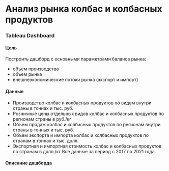 # Анализ рынка колбас и колбасных продуктов
### Tableau Dashboard

#### Цель
Построить дашборд с основными параметрами баланса рынка:
- объем производства
- объем рынка
- внешнеэкономические потоки рынка (экспорт и импорт)
#### Данные
- Производство колбас и колбасных продуктов по видам внутри страны в тоннах и тыс. руб.
- Розничные цены отдельных видов колбас и колбасных продуктов по регионам страны в руб./кг
- Объем продаж колбас и колбасных продуктов по регионам внутри страны в тонных и тыс. руб.
- Объем экспорта и импорта колбас и колбасных продуктов по странам в тоннах и тыс. долл.
- Экспортная и импортная стоимость колбас и колбасных продуктов по странам в долл./кг
Все данные за период с 2017 по 2021 года.
#### Описание дашборда
